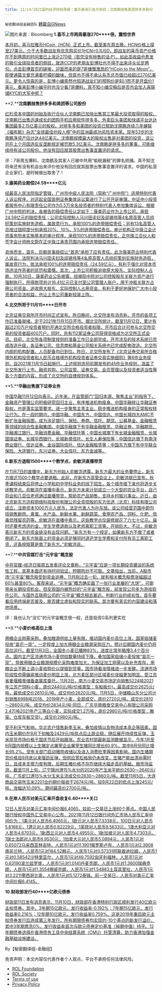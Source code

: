 ```yaml
---
title: 11/14/2021国内经济财经周报：喜币暴涨引各方侧目；沈南鹏抛售美团拼多多股份
---
```

`秘密翻译组金融团队` [轉載自GNews](https://gnews.org/zh-hans/1663474/)

![](https://assets.gnews.org/wp-content/uploads/2021/11/图片1-60.png)图片来源：Bloomberg
**1.****喜币上市两周暴涨2****70****倍，震惊世界**

[本月初，喜马拉雅币HCoin（HCN）正式上市。截至美东周五晚，HCN价格上探至27美元。介于大多数战友有优先购买价1HCN=0.1USD，即战友的喜币资产价格在不到两周的时间里已上涨近270倍（若您没有抛售的话:P）。如此高收益也愈发的吸引全球投资者的侧目，就连CCP的老朋友彭博社也不得不出来评头论足两句。点击彭博首页的链接，迎面而来的是7哥慷慨激昂的“HCoin to the Moon”，即使通篇文章充满着柠檬的酸味，但其也不得不承认系币总市值已经超过270亿美元。更令人惊喜的是，彭博小编竟然也知道战友们的预购价是$0.1而不是开盘价1美元，看来彭博小编平时也没少看7哥爆料，真不知小编交稿后是否也会加入喜联储KYC的大军中呢？](https://www.bloomberg.com/news/articles/2021-11-12/a-27-billion-token-loved-by-exiled-billionaire-and-steve-bannon)

**2.****沈南鹏抛售拼多多和美团等公司股份**

[红杉资本中国的创始及执行合伙人沈南鹏已加快出售其三笔最大投资取得的股权。沈南鹏已出售迅速成长的团购手机应用软件拼多多、外卖巨头美团和快递平台达达集团最多2.15亿美元的股权。对拼多多和美团的投资已帮助沈南鹏连续几年蝉联《福布斯》杂志“全球最佳创投人榜”中的亚洲最成功风险资本家。现年53岁的沈南鹏净资产估计达44亿美元。沈南鹏规模最大的股权出售是对美团的投资，该公司在上个月因违反反垄断规定被罚款5.3亿美元。沈南鹏是拼多多的董事，可能继续持有该公司股份。他没有回应就其股票出售事宜置评的请求。](https://www.google.com/url?sa=t&amp;rct=j&amp;q=&amp;esrc=s&amp;source=newssearch&amp;cd=&amp;ved=2ahUKEwjI5vzkpZT0AhUCrJ4KHSIuCeYQxfQBKAB6BAgPEAI&amp;url=https%3A%2F%2Fcn.reuters.com%2Farticle%2FMEDIA-%25E4%25B8%25AD%25E5%259B%25BD%25E5%2588%259B%25E6%258A%2595%25E5%25A4%25A7%25E4%25BD%25AC%25E6%25B2%2588%25E5%258D%2597%25E9%25B9%258F%25E6%258A%259B%25E5%2594%25AE%25E6%258B%25BC%25E5%25A4%259A%25E5%25A4%259A%25E5%2592%258C%25E7%25BE%258E%25E5%259B%25A2%25E7%25AD%2589%25E5%2585%25AC%25E5%258F%25B8%25E8%2582%25A1%25E4%25BB%25BD-%25E8%258B%25B1%25E5%259B%25BD%25E9%2587%2591%25E8%259E%258D%25E6%2597%25B6%25E6%258A%25A5-idCNL4S2RZ0J2&amp;usg=AOvVaw2j8XknwnhlYsSfjwzbIoTE)

评：7哥周五爆料，沈南鹏及其家人已被中共用“偷税漏税”的罪名抓捕。真不知沈将来还有没有机会出来评价他没有回应就其股票出售事宜置评的请求。中国的私营企业家们，是时候做出取舍了！

**3.****康美药业赔偿2****4.59****亿元**

[经最高人民法院指定管辖，广州市中级人民法院（简称“广州中院”）适用特别代表人诉讼程序，对这起全国首例证券集体诉讼案进行了公开开庭审理。中证中小投资者服务中心有限责任公司作为5.5万余名投资者的特别代表人参加集体诉讼。根据广州中院的判决，各被告的赔偿责任认定如下：康美药业作为上市公司，承担24.59亿元的赔偿责任；公司实际控制人马兴田夫妇及邱锡伟等4名原高管人员组织策划实施财务造假，属故意行为，承担100%的连带赔偿责任；另有13名高管人员按过错程度分别承担20%、10%、5%的连带赔偿责任。审计机构正中珠江会计师事务所未实施基本的审计程序，承担100%的连带赔偿责任，正中珠江合伙人和签字会计师杨文蔚在正中珠江承责范围内承担连带赔偿责任。](https://news.cnstock.com/news,yw-202111-4781867.htm)

[具体而言，首先，巨额民事赔偿让“首恶”承担了应有责任。此次康美药业特别代表人诉讼，法院判决马兴田夫妇及邱锡伟等4名原高管人员组织策划实施财务造假，属故意行为，依法承担100%的连带赔偿责任（24.59亿元），有利于强化对资本市场违法作恶者的惩罚和震慑。其次，上市公司积极追收原大股东、实际控制人占款。10月30日，康美药业公告披露，经揭阳中院对公司控股股东关联方资产进行强制执行，所得款项共计16.41亿元已支付至公司管理人账户，用于冲抵关联方占用公司资金。追收原大股东、实际控制人占用资金，有利于更好地保护广大中小投资者的合法权益，也让上市公司重新轻装上阵。](https://news.cnstock.com/news,yw-202111-4781867.htm)

**4.****北交所将于1****1****月1****5****日开市**

[北京证券交易所开市时间正式宣布。昨日晚间，北交所发布消息称，开市的各项工作已准备就绪，定于2021年11月15日开市。据北交所统计，截至11月12日，累计有超过210万户投资者预约开通北交所合格投资者权限，开市后合计可参与北交所交易的投资者超400万户。同时，共有112家证券公司获得资格成为北交所正式会员。目前，北交所各项制度规则的准备工作已全部完成，开市涉及的技术系统已完成改造升级，各证券公司、信息商和基金公司相关系统也已完成配套改造。北交所内部的机构配置、人员配备均已到位。昨日，北交所发布了《北京证券交易所合格境外机构投资者和人民币合格境外机构投资者证券交易实施细则》等6件业务规则，自2021年11月15日起施行。上述规则连同前期发布的45件业务规则，涵盖了北交所发行上市、融资并购、公司监管、证券交易、会员管理以及投资者适当性等各个方面的内容，形成了北交所的自律规则体系。](https://news.cnstock.com/news,yw-202111-4781859.htm)

**5.****华融出售旗下证券业务**

[中国华融11月12日向表示，近年来，在监管部门“回归本源、聚焦主业”的指导下，金融资产管理公司积极研究回归主业，有序推进机构瘦身。中国华融转让华融证券股权，也是落实监管要求、进一步聚焦主责主业、稳步推进机构瘦身的正常股权转让行为。在一段时期内，中国华融、中国东方、中国信达、中国长城四大AMC不断扩张金融版图，成为涉足银行、保险、券商、信托、期货、公募基金、金融租赁等领域的综合性金融集团。中国华融旗下有华融金融租赁、华融证券、华融期货、华融湘江银行、华融消费金融、华融信托等；中国长城旗下有长城金融租赁、长城国瑞证券、长城华西银行、长城新盛信托、长生人寿保险等；中国信达旗下有南洋商业银行、信达证券、金谷国际信托、信达金融租赁等；中国东方旗下有中华联合保险、大连银行、东兴证券、大业信托、东方金诚等。](https://news.cnstock.com/news,jg-202111-4781878.htm)

**6.****新东方退租1****500****个教学点，俞敏洪直播带货**

[在11月7日的直播中，新东方创始人俞敏洪透露，新东方最大的业务要停止，新东方接近1500个教学点要退租。此前，在新东方高管会议上，俞敏洪就已宣布，秋季课程结束后将停止小学和初中学科业务的线下招生，各个城市接下来也将逐步关闭教学点。俞敏洪在直播中表示，新东方未来计划成立一个大型的农业平台，自己将会和几百位老师通过直播带货，帮助农产品销售，支持乡村振兴事业。近日，由北京新东方迅程网络科技股份有限公司全资控股的东方优选（北京）科技有限公司成立，注册资本1000万元人民币，法定代表人为孙东旭。该公司经营范围中即包括销售鲜肉、禽蛋、水产品、新鲜水果、新鲜蔬菜、食用农产品、饲料、化肥、低毒低残留农药等。俞敏洪在直播中表示，这些教学点仅装修就花了六七十亿元。届时还要考虑违约金、学生学费退款以及老师离职工资等，开销巨大。不过，俞敏洪表示新东方的资金链没有出现问题。“新东方有一个规定，如果新东方不做了或者倒闭了，新东方账面上的资金必须足够同时退还学生学费和支付所有员工离职工资，这条规矩算是救了新东方。”俞敏洪说。](https://news.sina.com.cn/c/2021-11-08/doc-iktzscyy4380800.shtml)

**7.****中共官媒打击“元宇宙”概念股**

[中共官媒–经济日报周五发表评论文章称，“元宇宙”应是一项长期投资建设的系统性工程，其基本面还有待时间验证，短期热炒不可取。文章指出，当前，A股市场“元宇宙”概念股受到资金追捧，11月刚过去一旬，就有相关概念股票涨幅超过60%甚至80%。客观来说，“元宇宙”概念确实画了一张行业发展的“大饼”，可能带来长期投资机会。但反观国内被热炒的“元宇宙”概念股，却发现公司多为游戏软件公司，与国外互联网公司的“元宇宙”概念相去甚远。判断行业的成长性，首先要看应用终端是否普及，能否建立虚拟和现实的联系。其次要有真实的内容建设和落地场景。](https://www.google.com/url?sa=t&amp;rct=j&amp;q=&amp;esrc=s&amp;source=newssearch&amp;cd=&amp;cad=rja&amp;uact=8&amp;ved=2ahUKEwinrMicuJT0AhVJsp4KHablA-cQxfQBKAB6BAgGEAI&amp;url=https%3A%2F%2Fcn.reuters.com%2Farticle%2F%25E4%25B8%25AD%25E5%259B%25BD%25E5%25AE%2598%25E5%25AA%2592%25EF%25BC%259A%25E5%2585%2583%25E5%25AE%2587%25E5%25AE%2599%25E5%259F%25BA%25E6%259C%25AC%25E9%259D%25A2%25E8%25BF%2598%25E6%259C%2589%25E5%25BE%2585%25E6%2597%25B6%25E9%2597%25B4%25E9%25AA%258C%25E8%25AF%2581%25EF%25BC%258C%25E2%2580%259C%25E7%259F%25AD%25E6%259C%259F%25E7%2583%25AD%25E7%2582%2592%25E4%25B8%258D%25E5%258F%25AF%25E5%258F%2596%25E2%2580%259D-idCNL4S2S3029&amp;usg=AOvVaw1pX6fcd21wv7jUz7QJeYCx)

评：我也认为“没它”的元宇宙概念很一般，还是投资G系列更实在

**8.****小麦价格高位上涨**

[用粮企业刚需采购，叠加粮源供给上量有限，推动国内麦价高位上涨，国家临储麦投放“昙花一现”，一定程度上加大用粮企业粮源采购压力。预计后期国内麦价仍将高位运行。截至11月3日，全国冬小麦已播种83%，进度比常年略慢3.4个百分点。国内主产区流通市场小麦供给数量持续下降，叠加国家临储小麦投放“昙花一现”，导致用粮企业粮源规模化采购难度加大，为保证加工刚需以及补充库存，用粮企业不断上调小麦收购价以提振到货量。因市场看涨情绪进一步发酵，流通市场阶段性供需偏紧推动麦价明显上涨，北方麦区部分区域麦价涨幅更加明显。受江苏省姜堰粮食储备直属库委托，11月3日，南方小麦交易市场定向销售5224吨2021年江苏产饲料小麦，底价2440元/吨(价格类型：车船板价)，最高成交价2625元/吨，最低成交价2610元/吨，成交均价2620元/吨。11月5日，中储粮山东分公司计划销售6998吨2018、2019年产小麦，全部成交，底价2720元/吨，成交价2810～2860元/吨，成交均价2834元/吨;同日，广东华南粮食交易中心有限公司采购2.4万吨2021年产三等白小麦，实际成交1.2万吨，底价2980元/吨(价格类型：散装、仓库车板交货)，成交价2980元/吨。](http://www.grain.org.cn/web/show.html?nrid=20211112111047&amp;txt=fxyc)

[受不利天气影响，华北农户惜售新季玉米，叠加疫情以及物流成本高企等因素，国内玉米期价在9月下旬触及2429元/吨低点后止跌企稳，随后展开持续性反弹，玉米现货市场价格于国庆节后开始跟涨。农业农村部最新监测数据显示，今年1月至9月国内规模以上生猪定点屠宰企业屠宰生猪同比增长60.9%，其中9月份同比增长95.2%。受有关部门启动猪肉收储以及进入消费旺季等因素影响，国内生猪期货价格自9月底以来强劲反弹，但供应宽松格局仍未改变，生猪产能出清尚需时日，且成本支撑力度有限，后期生猪价格不存在继续大幅走高的基础。据市场监测，截至11月上旬，辽宁锦州港15%水分的2020年产玉米平舱价2630～2640元/吨，广东蛇口港15%水分玉米主流成交价2830～2860元/吨。截至11月5日，大连商品交易所玉米2201合约期价报收于2674元/吨，较9月22日的低点上涨245元/吨，涨幅达10.09%，期间最高价2700元/吨。](http://www.grain.org.cn/web/show.html?nrid=20211112111047&amp;txt=fxyc)

**9.****在岸人民币对美元汇率开盘收复****6.40****关口**

[12日人民币对美元汇率中间价报6.4065，较前一交易日上涨80个基点。中国人民银行授权中国外汇交易中心公布，2021年11月12日银行间外汇市场人民币汇率中间价为：1美元对人民币6.4065元，1欧元对人民币7.3338元，100日元对人民币5.6166元，1港元对人民币0.82229元，1英镑对人民币8.5633元，1澳大利亚元对人民币4.6703元，1新西兰元对人民币4.4955元，1新加坡元对人民币4.7303元，1瑞士法郎对人民币6.9530元，1加拿大元对人民币5.0894元，人民币1元对0.65072马来西亚林吉特，人民币1元对11.1901俄罗斯卢布，人民币1元对2.3908南非兰特，人民币1元对184.52韩元，人民币1元对0.57331阿联酋迪拉姆，人民币1元对0.58542沙特里亚尔，人民币1元对49.7592匈牙利福林，人民币1元对0.63190波兰兹罗提，人民币1元对1.0141丹麦克朗，人民币1元对1.3600瑞典克朗，人民币1元对1.3554挪威克朗，人民币1元对1.54883土耳其里拉，人民币1元对3.2211墨西哥比索，人民币1元对5.1272泰铢。前一交易日，人民币对美元汇率中间价报6.4145。](https://news.cnstock.com/news,bwkx-202111-4781496.htm)

**10.****财政部发行4****0****亿欧元债券**

[财政部11日发布消息表示，11月10日，财政部在香港特别行政区顺利发行40亿欧元主权债券。其中，3年期15亿欧元，发行收益率-0.192%；7年期15亿欧元，发行收益率0.216%；12年期10亿欧元，发行收益率0.759%。这是2019年重启欧元主权债券发行后连续第三年发行，所有期限债券均实现约-10个基点的新发行溢价，其中3年期票息0%，发行收益率首次与欧元债券定价基准（掉期中值）持平。12年期债券选择在香港债务工具中央结算系统（CMU）托管清算，助力香港加强金融基础设施建设。](http://www.ljgrain.org.cn/web/show.html?nrid=20211112110046&amp;txt=ywdt)

By【秘密翻译组-金融组】

 

免责声明：本文内容仅代表作者个人观点，平台不承担任何法律风险。

- [ROL Foundation](https://rolfoundation.org/)
- [ROL Society](https://rolsociety.org/)
- [Terms of use](https://gnews.org/terms-of-use-3/)
- [Privacy Policy](https://gnews.org/privacy-policy/)

